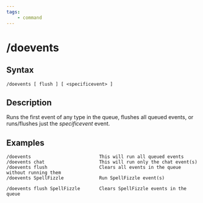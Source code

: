 ```yaml
---
tags:
    - command
---
```

# /doevents

## Syntax

```eqcommand
/doevents [ flush ] [ <specificevent> ]
```

## Description

Runs the first event of any type in the queue, flushes all queued events, or runs/flushes just the _specificevent_ event.

## Examples

```text
/doevents                         This will run all queued events
/doevents chat                    This will run only the chat event(s) 
/doevents flush                   Clears all events in the queue without running them
/doevents SpellFizzle             Run SpellFizzle event(s)

/doevents flush SpellFizzle       Clears SpellFizzle events in the queue
```
